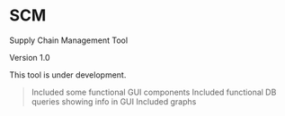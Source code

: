 # SCM
Supply Chain Management Tool

Version 1.0

This tool is under development.
> Included some functional GUI components
> Included functional DB queries showing info in GUI
> Included graphs 
